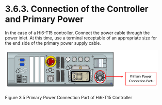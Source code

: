 ﻿# 3.6.3. Connection of the Controller and Primary Power

In the case of a Hi6-T15 controller, Connect the power cable through the power inlet.
At this time, use a terminal receptable of an appropriate size for the end side of the primary power supply cable.



![](../../../_assets/그림_3.8_Hi6-N__U__제어기에_1차_전원_접속부.PNG)

Figure 3.5 Primary Power Connection Part of Hi6-T15 Controller
